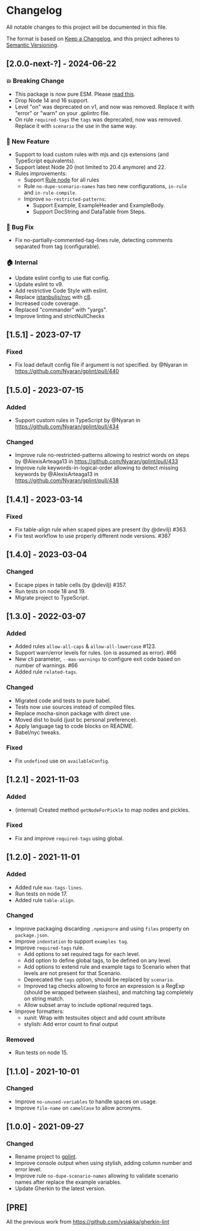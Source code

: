 # Changelog
All notable changes to this project will be documented in this file.

The format is based on [Keep a Changelog](https://keepachangelog.com/en/1.0.0/), and this project adheres
to [Semantic Versioning](https://semver.org/spec/v2.0.0.html).

## [2.0.0-next-?] - 2024-06-22
### 💥 Breaking Change
* This package is now pure ESM. Please [read this](https://gist.github.com/sindresorhus/a39789f98801d908bbc7ff3ecc99d99c).
* Drop Node 14 and 16 support.
* Level "on" was deprecated on v1, and now was removed. Replace it with "error" or "warn" on your .gplintrc file.
* On rule `required-tags` the `tags` was deprecated, now was removed. Replace it with `scenario` the use in the same way.

### 🚀 New Feature
* Support to load custom rules with mjs and cjs extensions (and TypeScript equivalents).
* Support latest Node 20 (not limited to 20.4 anymore) and 22.
* Rules improvements:
	* Support [Rule node](https://cucumber.io/docs/gherkin/reference/#rule) for all rules
	* Rule `no-dupe-scenario-names` has two new configurations,  `in-rule` and `in-rule-compile`.
	* Improve `no-restricted-patterns`:
		* Support Example, ExampleHeader and ExampleBody.
		* Support DocString and DataTable from Steps.

### 🐛 Bug Fix
*  Fix no-partially-commented-tag-lines rule, detecting comments separated from tag (configurable).

### 🏠 Internal
* Update eslint config to use flat config.
* Update eslint to v9.
* Add restrictive Code Style with eslint.
* Replace [istanbuljs/nyc](https://github.com/istanbuljs/nyc) with [c8](https://github.com/bcoe/c8).
* Increased code coverage.
* Replaced "commander" with "yargs".
* Improve linting and strictNullChecks

## [1.5.1] - 2023-07-17
### Fixed
* Fix load default config file if argument is not specified. by @Nyaran in https://github.com/Nyaran/gplint/pull/440

## [1.5.0] - 2023-07-15
### Added
* Support custom rules in TypeScript by @Nyaran in https://github.com/Nyaran/gplint/pull/434

### Changed
* Improve rule no-restricted-patterns allowing to restrict words on steps by @AlexisArteaga13 in https://github.com/Nyaran/gplint/pull/433
* Improve rule keywords-in-logical-order allowing to detect missing keywords by @AlexisArteaga13 in https://github.com/Nyaran/gplint/pull/438

## [1.4.1] - 2023-03-14
### Fixed
* Fix table-align rule when scaped pipes are present (by @devilj) #363.
* Fix test workflow to use properly different node versions. #367

## [1.4.0] - 2023-03-04
### Changed
* Escape pipes in table cells (by @devilj) #357.
* Run tests on node 18 and 19.
* Migrate project to TypeScript.

## [1.3.0] - 2022-03-07
### Added
* Added rules `allow-all-caps` & `allow-all-lowercase` #123.
* Support warn/error levels for rules. (on is assumed as error). #66
* New cli parameter, `--max-warnings` to configure exit code based on number of warnings. #66
* Added rule `related-tags`.

### Changed
* Migrated code and tests to pure babel.
* Tests now use sources instead of compiled files.
* Replace mocha-sinon package with direct use.
* Moved dist to build (just bc personal preference).
* Apply language tag to code blocks on README.
* Babel/nyc tweaks.

### Fixed
* Fix `undefined` use on `availableConfig`.

## [1.2.1] - 2021-11-03
### Added
* (internal) Created method `getNodeForPickle` to map nodes and pickles.

### Fixed
* Fix and improve `required-tags` using global.

## [1.2.0] - 2021-11-01
### Added
* Added rule `max-tags-lines`.
* Run tests on node 17.
* Added rule `table-align`.

### Changed
* Improve packaging discarding `.npmignore` and using `files` property on `package.json`.
* Improve `indentation` to support `examples tag`.
* Improve `required-tags` rule.
  * Add options to set required tags for each level.
  * Add option to define global tags, to be defined on any level.
  * Add options to extend rule and example tags to Scenario when that levels are not present for that Scenario.
  * Deprecated the `tags` option, should be replaced by `scenario`.
  * Improved tag checks allowing to force an expression is a RegExp (should be wrapped between slashes), and matching tag completely on string match.
  * Allow subset array to include optional required tags.
* Improve formatters:
  * xunit: Wrap with testsuites object and add count attribute
  * stylish: Add error count to final output

### Removed
* Run tests on node 15.

## [1.1.0] - 2021-10-01
### Changed
* Improve `no-unused-variables` to handle spaces on usage.
* Improve `file-name` on `camelCase` to allow acronyms.

## [1.0.0] - 2021-09-27
### Changed
* Rename project to [gplint](https://github.com/Nyaran/gplint).
* Improve console output when using stylish, adding column number and error level.
* Improve rule `no-dupe-scenario-names` allowing to validate scenario names after replace the example variables.
* Update Gherkin to the latest version.

## [PRE]
All the previous work from https://github.com/vsiakka/gherkin-lint
